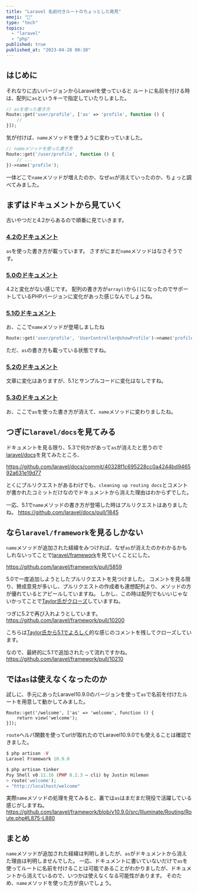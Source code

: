 ```yaml
---
title: "Laravel 名前付きルートのちょっとした発見"
emoji: "🦔"
type: "tech"
topics:
  - "laravel"
  - "php"
published: true
published_at: "2023-04-28 00:38"
---
```


## はじめに

それなりに古いバージョンからLaravelを使っていると
ルートに名前を付ける時は、配列に`as`というキーで指定していたりしました。

```php
// asを使った書き方
Route::get('user/profile', ['as' => 'profile', function () {
    //
}]);
```

気が付けば、`name`メソッドを使うように変わっていました。

```php
// nameメソッドを使った書き方
Route::get('/user/profile', function () {
    // ...
})->name('profile');
```

一体どこで`name`メソッドが増えたのか、なぜ`as`が消えていったのか、ちょっと調べてみました。

## まずはドキュメントから見ていく

古いやつだと4.2からあるので順番に見ていきます。

### [4.2のドキュメント](https://laravel.com/docs/4.2/routing#named-routes)

`as`を使った書き方が載っています。
さすがにまだ`name`メソッドはなさそうです。

### [5.0のドキュメント](https://laravel.com/docs/5.0/routing#named-routes)

4.2と変化がない感じです。
配列の書き方が`array()`から`[]`になったのでサポートしているPHPバージョンに変化があった感じなんでしょうね。

### [5.1のドキュメント](https://laravel.com/docs/5.1/routing#named-routes)

お、ここで`name`メソッドが登場しましたね

```php
Route::get('user/profile', 'UserController@showProfile')->name('profile');
```

ただ、`as`の書き方も載っている状態ですね。

### [5.2のドキュメント](https://laravel.com/docs/5.2/routing#named-routes)

文章に変化はありますが、5.1とサンプルコードに変化はなしですね。

### [5.3のドキュメント](https://laravel.com/docs/5.3/routing#named-routes)

お、ここで`as`を使った書き方が消えて、`name`メソッドに変わりましたね。

## つぎに`laravel/docs`を見てみる

ドキュメントを見る限り、5.3で何かがあって`as`が消えたと思うので[laravel/docs](https://github.com/laravel/docs)を見てみたところ、

https://github.com/laravel/docs/commit/40328f1c695228cc0a4244bd946592a631e19d77

とくにプルリクエストがあるわけでも、`cleaning up routing docs`とコメントが書かれたコミットだけなのでドキュメントから消えた理由はわからずでした。

一応、5.1で`name`メソッドの書き方が登場した時はプルリクエストはありましたね。
https://github.com/laravel/docs/pull/1845

## なら`laravel/framework`を見るしかない

`name`メソッドが追加された経緯をみつければ、なぜ`as`が消えたのかわかるかもしれないってことで[laravel/framework](https://github.com/laravel/framework)を見ていくことにした。

https://github.com/laravel/framework/pull/5859

5.0で一度追加しようとしたプルリクエストを見つけました。
コメントを見る限り、賛成意見が多いし、プルリクエストの作成者も連想配列より、メソッドの方が優れているとアピールしていますね。
しかし、この時は配列でもいいじゃないかってことで[Taylor氏がクローズ](https://github.com/laravel/framework/pull/5859#issuecomment-64721153)していますね。

つぎに5.2で再び入れようとしています。
https://github.com/laravel/framework/pull/10200

こちらは[Taylor氏から5.1でよろしく](https://github.com/laravel/framework/pull/10200#issuecomment-138943627)的な感じのコメントを残してクローズしています。

なので、最終的に5.1で追加されたって流れですかね。
https://github.com/laravel/framework/pull/10210

## では`as`は使えなくなったのか

試しに、手元にあったLaravel10.9.0のバージョンを使って`as`で名前を付けたルートを用意して動かしてみました。

```php:routes/web.php
Route::get('/welcome', ['as' => 'welcome', function () {
    return view('welcome');
}]);
```

`route`へルパ関数を使ってurlが取れたのでLaravel10.9.0でも使えることは確認できました。

```php
$ php artisan -V    
Laravel Framework 10.9.0

$ php artisan tinker
Psy Shell v0.11.16 (PHP 8.2.3 — cli) by Justin Hileman
> route('welcome');
= "http://localhost/welcome"
```

実際`name`メソッドの処理を見てみると、裏では`as`はまだまだ現役で活躍している感じがしますね。
https://github.com/laravel/framework/blob/v10.9.0/src/Illuminate/Routing/Route.php#L875-L880

## まとめ

`name`メソッドが追加された経緯は判明しましたが、`as`がドキュメントから消えた理由は判明しませんでした。
一応、ドキュメントに書いていないだけで`as`を使ってルートに名前を付けることは可能であることがわかりましたが、ドキュメントから消えているので、いつかは使えなくなる可能性があります。
そのため、`name`メソッドを使った方が良いでしょう。
